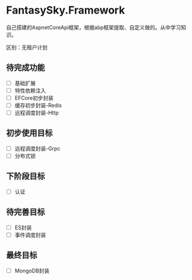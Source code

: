 # FantasySky.Framework

自己搭建的AspnetCoreApi框架，根据abp框架提取、自定义做的。从中学习知识。

区别：无租户计划

## 待完成功能

- [ ] 基础扩展
- [ ] 特性依赖注入
- [ ] EFCore初步封装
- [ ] 缓存初步封装-Redis
- [ ] 远程调度封装-Http

## 初步使用目标

- [ ] 远程调度封装-Grpc
- [ ] 分布式锁

## 下阶段目标

- [ ] 认证

## 待完善目标

- [ ] ES封装
- [ ] 事件调度封装

## 最终目标

- [ ] MongoDB封装
